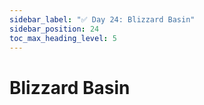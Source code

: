 ```yaml
---
sidebar_label: "✅ Day 24: Blizzard Basin"
sidebar_position: 24
toc_max_heading_level: 5
---
```


# Blizzard Basin

<CalloutSolution day="24"/>
<CalloutWriteupNotYetAvailable/>
